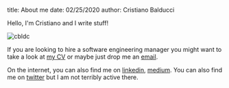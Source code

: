 title: About me
date: 02/25/2020
author: Cristiano Balducci

Hello, I'm Cristiano and I write stuff!

![cbldc][avatar]

If you are looking to hire a software engineering manager you might want
to take a look at [my CV](https://cbalducci.github.io) or maybe just drop
me an [email](mailto:cristiano.balducci@gmail.com).

On the internet, you can also find me on
[linkedin](https://www.linkedin.com/in/cristianobalducci/),
[medium](https://medium.com/@cbldc). You can also find me on
[twitter](https://twitter.com/cbldc_) but I am not terribly active there.

[avatar]: {static}/images/me.jpg
